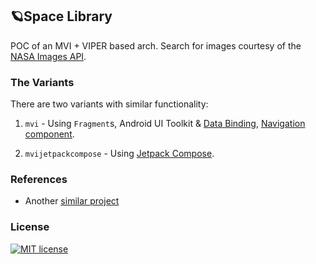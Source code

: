 ## 🪐Space Library
POC of an MVI + VIPER based arch.
Search for images courtesy of the [NASA Images API](https://images.nasa.gov/docs/images.nasa.gov_api_docs.pdf).

### The Variants
There are two variants with similar functionality:
1. `mvi` - Using `Fragment`s, Android UI Toolkit & [Data Binding](https://developer.android.com/topic/libraries/data-binding), [Navigation component](https://developer.android.com/guide/navigation/navigation-getting-started).

2. `mvijetpackcompose` - Using [Jetpack Compose](https://developer.android.com/jetpack/compose/setup).


### References
- Another [similar project](https://github.com/drinkthestars/pizza-flow)

### License
[![MIT license](http://img.shields.io/badge/license-MIT-brightgreen.svg)](http://opensource.org/licenses/MIT)
